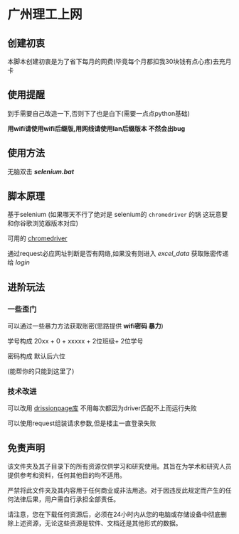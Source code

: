 # 广州理工上网 #

## 创建初衷

本脚本创建初衷是为了省下每月的网费(毕竟每个月都扣我30块钱有点心疼)去充月卡

## 使用提醒

到手需要自己改造一下,否则下了也是白下(需要一点点python基础)

**用wifi请使用wifi后缀版,用网线请使用lan后缀版本 不然会出bug**

## 使用方法

无脑双击 ***selenium.bat***

## 脚本原理

基于selenium (如果哪天不行了绝对是 selenium的  `chromedriver` 的锅 这玩意要和你谷歌浏览器版本对应)

可用的 [chromedriver](https://googlechromelabs.github.io/chrome-for-testing/#stable) 

通过request必应网址判断是否有网络,如果没有则进入 *excel_data* 获取账密传递给 *login*


## 进阶玩法

### 一些歪门

可以通过一些暴力方法获取账密(思路提供 **wifi密码 暴力**) 

学号构成 20xx + 0 + xxxxx + 2位班级+ 2位学号

密码构成 默认后六位

(能帮你的只能到这里了)

### 技术改进

可以改用 [drissionpage库](https://github.com/g1879/DrissionPage) 不用每次都因为driver匹配不上而运行失败

可以使用request组装请求参数,但是楼主一直登录失败


## 免责声明

该文件夹及其子目录下的所有资源仅供学习和研究使用。其旨在为学术和研究人员提供参考和资料，任何其他目的均不适用。

严禁将此文件夹及其内容用于任何商业或非法用途。对于因违反此规定而产生的任何法律后果，用户需自行承担全部责任。

请注意，您在下载任何资源后，必须在24小时内从您的电脑或存储设备中彻底删除上述资源，无论这些资源是软件、文档还是其他形式的数据。
